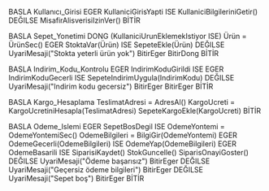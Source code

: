 BASLA Kullanıcı_Girisi
  EGER KullaniciGirisYapti ISE
    KullaniciBilgileriniGetir()
  DEĞILSE
    MisafirAlisverisiIzinVer()
BİTİR

BASLA Sepet_Yonetimi
  DONG (KullaniciUrunEklemekIstiyor ISE)
    Ürün = ÜrünSec()
    EGER StoktaVar(Ürün) ISE
      SepeteEkle(Ürün)
    DEĞILSE
      UyariMesaji("Stokta yeterli ürün yok")
    BitirEger
  BitirDong
BİTİR

BASLA Indirim_Kodu_Kontrolu
  EGER IndirimKoduGirildi ISE
    EGER IndirimKoduGecerli ISE
      SepeteIndirimUygula(IndirimKodu)
    DEĞILSE
      UyariMesaji("Indirim kodu gecersiz")
    BitirEger
  BitirEger
BİTİR

BASLA Kargo_Hesaplama
  TeslimatAdresi = AdresAl()
  KargoUcreti = KargoUcretiniHesapla(TeslimatAdresi)
  SepeteKargoEkle(KargoUcreti)
BİTİR

BASLA Odeme_Islemi
  EGER SepetBosDegil ISE
    OdemeYontemi = OdemeYontemiSec()
    OdemeBilgileri = BilgiGir(OdemeYontemi)
    EGER OdemeGecerli(OdemeBilgileri) ISE
      OdemeYap(OdemeBilgileri)
      EGER OdemeBasarili ISE
        SiparisiKaydet()
        StokGuncelle()
        SiparisOnayiGoster()
      DEĞILSE
        UyariMesaji("Ödeme başarısız")
      BitirEger
    DEĞILSE
      UyariMesaji("Geçersiz ödeme bilgileri")
    BitirEger
  DEĞILSE
    UyariMesaji("Sepet boş")
  BitirEger
BİTİR
